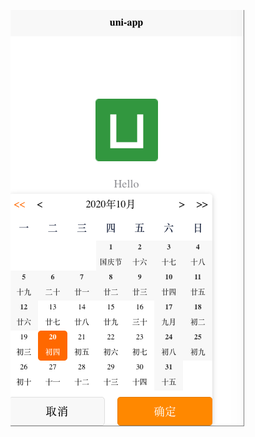 ![日期选择插件](https://github.com/JuShiDeveloper/Uni-app-Plugins/blob/master/Test-Calendar/static/date.png)